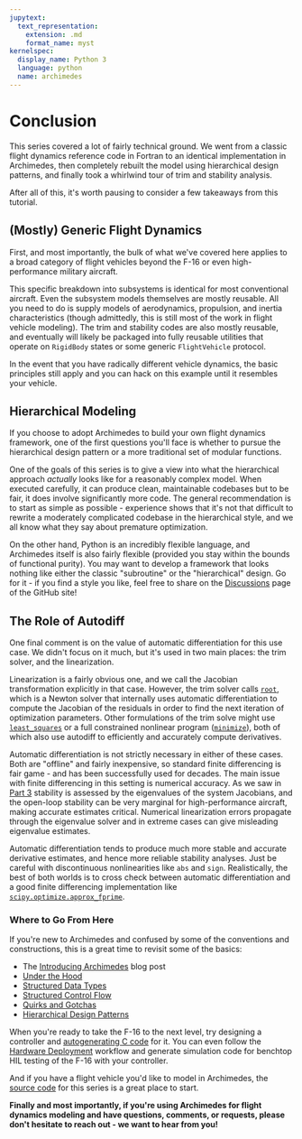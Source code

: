 ```yaml
---
jupytext:
  text_representation:
    extension: .md
    format_name: myst
kernelspec:
  display_name: Python 3
  language: python
  name: archimedes
---
```


# Conclusion

This series covered a lot of fairly technical ground.
We went from a classic flight dynamics reference code in Fortran to an identical implementation in Archimedes, then completely rebuilt the model using hierarchical design patterns, and finally took a whirlwind tour of trim and stability analysis.

After all of this, it's worth pausing to consider a few takeaways from this tutorial.

## (Mostly) Generic Flight Dynamics

First, and most importantly, the bulk of what we've covered here applies to a broad category of flight vehicles beyond the F-16 or even high-performance military aircraft.

This specific breakdown into subsystems is identical for most conventional aircraft.
Even the subsystem models themselves are mostly reusable.
All you need to do is supply models of aerodynamics, propulsion, and inertia characteristics (though admittedly, this is still most of the work in flight vehicle modeling).
The trim and stability codes are also mostly reusable, and eventually will likely be packaged into fully reusable utilities that operate on `RigidBody` states or some generic `FlightVehicle` protocol.

In the event that you have radically different vehicle dynamics, the basic principles still apply and you can hack on this example until it resembles your vehicle.

## Hierarchical Modeling

If you choose to adopt Archimedes to build your own flight dynamics framework, one of the first questions you'll face is whether to pursue the hierarchical design pattern or a more traditional set of modular functions.

One of the goals of this series is to give a view into what the hierarchical approach _actually_ looks like for a reasonably complex model.
When executed carefully, it can produce clean, maintainable codebases but to be fair, it does involve significantly more code.
The general recommendation is to start as simple as possible - experience shows that it's not that difficult to rewrite a moderately complicated codebase in the hierarchical style, and we all know what they say about premature optimization.

On the other hand, Python is an incredibly flexible language, and Archimedes itself is also fairly flexible (provided you stay within the bounds of functional purity).
You may want to develop a framework that looks nothing like either the classic "subroutine" or the "hierarchical" design.
Go for it - if you find a style you like, feel free to share on the [Discussions](https://github.com/PineTreeLabs/archimedes/discussions) page of the GitHub site!

## The Role of Autodiff

One final comment is on the value of automatic differentiation for this use case.
We didn't focus on it much, but it's used in two main places: the trim solver, and the linearization.

Linearization is a fairly obvious one, and we call the Jacobian transformation explicitly in that case.
However, the trim solver calls [`root`](#archimedes.root), which is a Newton solver that internally uses automatic differentiation to compute the Jacobian of the residuals in order to find the next iteration of optimization parameters.
Other formulations of the trim solve might use [`least_squares`](#archimedes.optimize.least_squares) or a full constrained nonlinear program ([`minimize`](#archimedes.minimize)), both of which also use autodiff to efficiently and accurately compute derivatives.

Automatic differentiation is not strictly necessary in either of these cases.
Both are "offline" and fairly inexpensive, so standard finite differencing is fair game - and has been successfully used for decades.
The main issue with finite differencing in this setting is numerical accuracy.
As we saw in [Part 3](f16_03.md) stability is assessed by the eigenvalues of the system Jacobians, and the open-loop stability can be very marginal for high-performance aircraft, making accurate estimates critical.
Numerical linearization errors propagate through the eigenvalue solver and in extreme cases can give misleading eigenvalue estimates.

Automatic differentiation tends to produce much more stable and accurate derivative estimates, and hence more reliable stability analyses.
Just be careful with discontinuous nonlinearities like `abs` and `sign`.
Realistically, the best of both worlds is to cross check between automatic differentiation and a good finite differencing implementation like [`scipy.optimize.approx_fprime`](#scipy.optimize.approx_fprime).

### Where to Go From Here

If you're new to Archimedes and confused by some of the conventions and constructions, this is a great time to revisit some of the basics:

* The [Introducing Archimedes](../../blog/2025/introduction.md) blog post
* [Under the Hood](../../under-the-hood.md)
* [Structured Data Types](../../trees.md)
* [Structured Control Flow](../../control-flow.md)
* [Quirks and Gotchas](../../gotchas.md)
* [Hierarchical Design Patterns](../hierarchical/hierarchical00.md)

When you're ready to take the F-16 to the next level, try designing a controller and [autogenerating C code](../codegen/codegen00.md) for it.
You can even follow the [Hardware Deployment](../deployment/deployment00.md) workflow and generate simulation code for benchtop HIL testing of the F-16 with your controller.

And if you have a flight vehicle you'd like to model in Archimedes, the [source code](https://github.com/PineTreeLabs/archimedes/tree/main/docs/source/tutorials/f16/) for this series is a great place to start.

**Finally and most importantly, if you're using Archimedes for flight dynamics modeling and have questions, comments, or requests, please don't hesitate to reach out - we want to hear from you!**